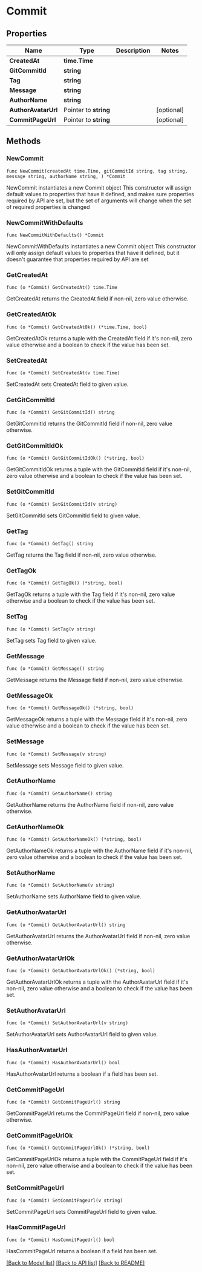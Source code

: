 # Commit

## Properties

Name | Type | Description | Notes
------------ | ------------- | ------------- | -------------
**CreatedAt** | **time.Time** |  | 
**GitCommitId** | **string** |  | 
**Tag** | **string** |  | 
**Message** | **string** |  | 
**AuthorName** | **string** |  | 
**AuthorAvatarUrl** | Pointer to **string** |  | [optional] 
**CommitPageUrl** | Pointer to **string** |  | [optional] 

## Methods

### NewCommit

`func NewCommit(createdAt time.Time, gitCommitId string, tag string, message string, authorName string, ) *Commit`

NewCommit instantiates a new Commit object
This constructor will assign default values to properties that have it defined,
and makes sure properties required by API are set, but the set of arguments
will change when the set of required properties is changed

### NewCommitWithDefaults

`func NewCommitWithDefaults() *Commit`

NewCommitWithDefaults instantiates a new Commit object
This constructor will only assign default values to properties that have it defined,
but it doesn't guarantee that properties required by API are set

### GetCreatedAt

`func (o *Commit) GetCreatedAt() time.Time`

GetCreatedAt returns the CreatedAt field if non-nil, zero value otherwise.

### GetCreatedAtOk

`func (o *Commit) GetCreatedAtOk() (*time.Time, bool)`

GetCreatedAtOk returns a tuple with the CreatedAt field if it's non-nil, zero value otherwise
and a boolean to check if the value has been set.

### SetCreatedAt

`func (o *Commit) SetCreatedAt(v time.Time)`

SetCreatedAt sets CreatedAt field to given value.


### GetGitCommitId

`func (o *Commit) GetGitCommitId() string`

GetGitCommitId returns the GitCommitId field if non-nil, zero value otherwise.

### GetGitCommitIdOk

`func (o *Commit) GetGitCommitIdOk() (*string, bool)`

GetGitCommitIdOk returns a tuple with the GitCommitId field if it's non-nil, zero value otherwise
and a boolean to check if the value has been set.

### SetGitCommitId

`func (o *Commit) SetGitCommitId(v string)`

SetGitCommitId sets GitCommitId field to given value.


### GetTag

`func (o *Commit) GetTag() string`

GetTag returns the Tag field if non-nil, zero value otherwise.

### GetTagOk

`func (o *Commit) GetTagOk() (*string, bool)`

GetTagOk returns a tuple with the Tag field if it's non-nil, zero value otherwise
and a boolean to check if the value has been set.

### SetTag

`func (o *Commit) SetTag(v string)`

SetTag sets Tag field to given value.


### GetMessage

`func (o *Commit) GetMessage() string`

GetMessage returns the Message field if non-nil, zero value otherwise.

### GetMessageOk

`func (o *Commit) GetMessageOk() (*string, bool)`

GetMessageOk returns a tuple with the Message field if it's non-nil, zero value otherwise
and a boolean to check if the value has been set.

### SetMessage

`func (o *Commit) SetMessage(v string)`

SetMessage sets Message field to given value.


### GetAuthorName

`func (o *Commit) GetAuthorName() string`

GetAuthorName returns the AuthorName field if non-nil, zero value otherwise.

### GetAuthorNameOk

`func (o *Commit) GetAuthorNameOk() (*string, bool)`

GetAuthorNameOk returns a tuple with the AuthorName field if it's non-nil, zero value otherwise
and a boolean to check if the value has been set.

### SetAuthorName

`func (o *Commit) SetAuthorName(v string)`

SetAuthorName sets AuthorName field to given value.


### GetAuthorAvatarUrl

`func (o *Commit) GetAuthorAvatarUrl() string`

GetAuthorAvatarUrl returns the AuthorAvatarUrl field if non-nil, zero value otherwise.

### GetAuthorAvatarUrlOk

`func (o *Commit) GetAuthorAvatarUrlOk() (*string, bool)`

GetAuthorAvatarUrlOk returns a tuple with the AuthorAvatarUrl field if it's non-nil, zero value otherwise
and a boolean to check if the value has been set.

### SetAuthorAvatarUrl

`func (o *Commit) SetAuthorAvatarUrl(v string)`

SetAuthorAvatarUrl sets AuthorAvatarUrl field to given value.

### HasAuthorAvatarUrl

`func (o *Commit) HasAuthorAvatarUrl() bool`

HasAuthorAvatarUrl returns a boolean if a field has been set.

### GetCommitPageUrl

`func (o *Commit) GetCommitPageUrl() string`

GetCommitPageUrl returns the CommitPageUrl field if non-nil, zero value otherwise.

### GetCommitPageUrlOk

`func (o *Commit) GetCommitPageUrlOk() (*string, bool)`

GetCommitPageUrlOk returns a tuple with the CommitPageUrl field if it's non-nil, zero value otherwise
and a boolean to check if the value has been set.

### SetCommitPageUrl

`func (o *Commit) SetCommitPageUrl(v string)`

SetCommitPageUrl sets CommitPageUrl field to given value.

### HasCommitPageUrl

`func (o *Commit) HasCommitPageUrl() bool`

HasCommitPageUrl returns a boolean if a field has been set.


[[Back to Model list]](../README.md#documentation-for-models) [[Back to API list]](../README.md#documentation-for-api-endpoints) [[Back to README]](../README.md)



